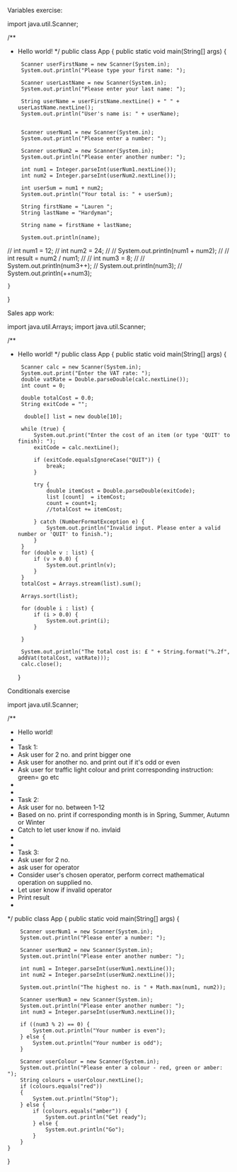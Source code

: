 Variables exercise: 

import java.util.Scanner;

/**
 * Hello world!
 */
public class App {
    public static void main(String[] args) {

        Scanner userFirstName = new Scanner(System.in);
        System.out.println("Please type your first name: ");

        Scanner userLastName = new Scanner(System.in);
        System.out.println("Please enter your last name: ");

        String userName = userFirstName.nextLine() + " " + userLastName.nextLine();
        System.out.println("User's name is: " + userName);


        Scanner userNum1 = new Scanner(System.in);
        System.out.println("Please enter a number: ");

        Scanner userNum2 = new Scanner(System.in);
        System.out.println("Please enter another number: ");

        int num1 = Integer.parseInt(userNum1.nextLine());
        int num2 = Integer.parseInt(userNum2.nextLine());

        int userSum = num1 + num2;
        System.out.println("Your total is: " + userSum);

        String firstName = "Lauren ";
        String lastName = "Hardyman";

        String name = firstName + lastName;

        System.out.println(name);

//        int num1 = 12;
//        int num2 = 24;
//
//        System.out.println(num1 + num2);
//
//        int result = num2 / num1;
//
//        int num3 = 8;
//
//        System.out.println(num3++);
//        System.out.println(num3);
//        System.out.println(++num3);


    }
}










Sales app work: 


import java.util.Arrays;
import java.util.Scanner;

/**
 * Hello world!
 */
public class App {
    public static void main(String[] args) {

        Scanner calc = new Scanner(System.in);
        System.out.print("Enter the VAT rate: ");
        double vatRate = Double.parseDouble(calc.nextLine());
        int count = 0;

        double totalCost = 0.0;
        String exitCode = "";

         double[] list = new double[10];

        while (true) {
            System.out.print("Enter the cost of an item (or type 'QUIT' to finish): ");
            exitCode = calc.nextLine();

            if (exitCode.equalsIgnoreCase("QUIT")) {
                break;
            }

            try {
                double itemCost = Double.parseDouble(exitCode);
                list [count]  = itemCost;
                count = count+1;
                //totalCost += itemCost;

            } catch (NumberFormatException e) {
                System.out.println("Invalid input. Please enter a valid number or 'QUIT' to finish.");
            }
        }
        for (double v : list) {
            if (v > 0.0) {
                System.out.println(v);
            }
        }
        totalCost = Arrays.stream(list).sum();

        Arrays.sort(list);

        for (double i : list) {
            if (i > 0.0) {
                System.out.print(i);
            }

        }

        System.out.println("The total cost is: £ " + String.format("%.2f", addVat(totalCost, vatRate)));
        calc.close();
    }











Conditionals exercise

import java.util.Scanner;

/**
 * Hello world!
 *
 * Task 1:
 * Ask user for 2 no. and print bigger one
 * Ask user for another no. and print out if it's odd or even
 * Ask user for traffic light colour and print corresponding instruction: green= go etc
 *
 *
 * Task 2:
 * Ask user for no. between 1-12
 * Based on no. print if corresponding month is in Spring, Summer, Autumn or Winter
 * Catch to let user know if no. invlaid
 *
 *
 * Task 3:
 * Ask user for 2 no.
 * ask user for operator
 * Consider user's chosen operator, perform correct mathematical operation on supplied no.
 * Let user know if invalid operator
 * Print result
 *
 */
public class App {
    public static void main(String[] args) {


        Scanner userNum1 = new Scanner(System.in);
        System.out.println("Please enter a number: ");

        Scanner userNum2 = new Scanner(System.in);
        System.out.println("Please enter another number: ");

        int num1 = Integer.parseInt(userNum1.nextLine());
        int num2 = Integer.parseInt(userNum2.nextLine());

        System.out.println("The highest no. is " + Math.max(num1, num2));

        Scanner userNum3 = new Scanner(System.in);
        System.out.println("Please enter another number: ");
        int num3 = Integer.parseInt(userNum3.nextLine());

        if ((num3 % 2) == 0) {
            System.out.println("Your number is even");
        } else {
            System.out.println("Your number is odd");
        }

        Scanner userColour = new Scanner(System.in);
        System.out.println("Please enter a colour - red, green or amber: ");
        String colours = userColour.nextLine();
        if (colours.equals("red"))
        {
            System.out.println("Stop");
        } else {
            if (colours.equals("amber")) {
                System.out.println("Get ready");
            } else {
                System.out.println("Go");
            }
        }
    }
}
